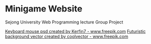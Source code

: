 # Minigame Website

Sejong University Web Programming lecture
Group Project

<a href='https://www.freepik.com/psd/keyboard-mouse'>Keyboard mouse psd created by Kerfin7 - www.freepik.com</a>
<a href='https://www.freepik.com/vectors/futuristic-background'>Futuristic background vector created by coolvector - www.freepik.com</a>
